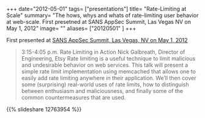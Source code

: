 +++
date="2012-05-01"
tags= ["presentations"]
title= "Rate-Limiting at Scale"
summary= "The hows, whys and whats of rate-limiting user behavior at web-scale.  First presetned at SANS AppSec Summit, Las Vegas NV on May 1, 2012"
image= ""
aliases= ["20120501" ]
+++

First presented at [SANS AppSec Summit, Las Vegas, NV on May 1, 2012](http://www.sans.org/appsec-2012/)


> 3:15-4:05 p.m.
> Rate Limiting in Action
> Nick Galbreath, Director of Engineering, Etsy
> Rate limiting is a useful technique to limit malicious and undesirable
> behavior on web services. This talk will present a simple rate limit
> implementation using memcached that allows one to easily add rate
> limiting anywhere in their application. We’ll then cover some
> (surprising) real-world uses of rate limits, how to distinguish
> between enthusiasm and maliciousness, and finally some of the common
> countermeasures that are used.

{{% slideshare 12763954 %}}

